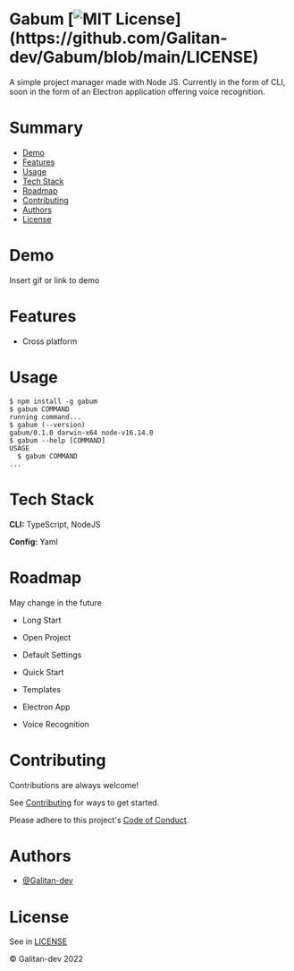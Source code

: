 # Gabum [![MIT License](https://img.shields.io/apm/l/atomic-design-ui.svg?)](https://github.com/Galitan-dev/Gabum/blob/main/LICENSE)

A simple project manager made with Node JS. Currently in the form of CLI, soon in the form of an Electron application offering voice recognition.

# Summary

- [Demo](#demo)
- [Features](#features)
- [Usage](#usage)
- [Tech Stack](#tech-stack)
- [Roadmap](#roadmap)
- [Contributing](#contributing)
- [Authors](#authors)
- [License](#license)

# Demo

Insert gif or link to demo

# Features

- Cross platform

# Usage

<!-- usage -->
```sh-session
$ npm install -g gabum
$ gabum COMMAND
running command...
$ gabum (--version)
gabum/0.1.0 darwin-x64 node-v16.14.0
$ gabum --help [COMMAND]
USAGE
  $ gabum COMMAND
...
```
<!-- usagestop -->

# Tech Stack

**CLI:** TypeScript, NodeJS

**Config:** Yaml

# Roadmap

May change in the future

- Long Start

- Open Project

- Default Settings

- Quick Start

- Templates

- Electron App

- Voice Recognition

# Contributing

Contributions are always welcome!

See [Contributing](https://github.com/Galitan-Dev/Gabum/blob/main/CONTRIBUTING.md) for ways to get started.

Please adhere to this project's [Code of Conduct](https://github.com/Galitan-Dev/Gabum/blob/main/CODE_OF_CONDUCT.md).

# Authors

- [@Galitan-dev](https://www.github.com/Galitan-dev)

# License

See in [LICENSE](https://github.com/Galitan-dev/Gabum/blob/main/LICENSE)

© Galitan-dev 2022
